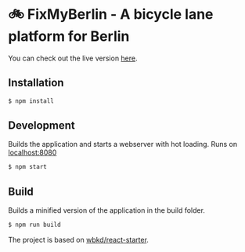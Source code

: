 # 🚲  FixMyBerlin - A bicycle lane platform for Berlin

You can check out the live version [here](https://fixmyberlin.de/).

## Installation

```sh
$ npm install
```

## Development

Builds the application and starts a webserver with hot loading.
Runs on [localhost:8080](http://localhost:8080/)

```sh
$ npm start
```

## Build

Builds a minified version of the application in the build folder.

```sh
$ npm run build
```


The project is based on [wbkd/react-starter](https://github.com/wbkd/react-starter).